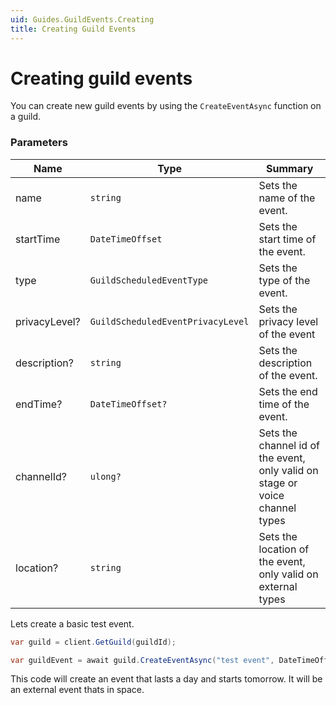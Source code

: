 ```yaml
---
uid: Guides.GuildEvents.Creating
title: Creating Guild Events
---
```


# Creating guild events

You can create new guild events by using the `CreateEventAsync` function on a guild.

### Parameters

| Name          | Type                              | Summary                                                                      |
| ------------- | --------------------------------- | ---------------------------------------------------------------------------- |
| name          | `string`                          | Sets the name of the event.                                                  |
| startTime     | `DateTimeOffset`                  | Sets the start time of the event.                                            |
| type          | `GuildScheduledEventType`         | Sets the type of the event.                                                  |
| privacyLevel? | `GuildScheduledEventPrivacyLevel` | Sets the privacy level of the event                                          |
| description?  | `string`                          | Sets the description of the event.                                           |
| endTime?      | `DateTimeOffset?`                 | Sets the end time of the event.                                              |
| channelId?    | `ulong?`                          | Sets the channel id of the event, only valid on stage or voice channel types |
| location?     | `string`                          | Sets the location of the event, only valid on external types                 |

Lets create a basic test event.

```cs
var guild = client.GetGuild(guildId);

var guildEvent = await guild.CreateEventAsync("test event", DateTimeOffset.UtcNow.AddDays(1),  GuildScheduledEventType.External, endTime: DateTimeOffset.UtcNow.AddDays(2), location: "Space");
```

This code will create an event that lasts a day and starts tomorrow. It will be an external event thats in space.
